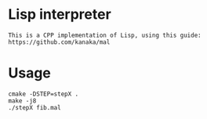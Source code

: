 # Lisp interpreter
```
This is a CPP implementation of Lisp, using this guide: https://github.com/kanaka/mal
```

# Usage
```
cmake -DSTEP=stepX .
make -j8
./stepX fib.mal
```
